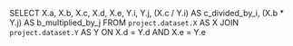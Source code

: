 SELECT
  X.a,
  X.b,
  X.c,
  X.d,
  X.e,
  Y.i,
  Y.j,
  (X.c / Y.i) AS c_divided_by_i,
  (X.b * Y.j) AS b_multiplied_by_j
FROM
  `project.dataset.X` AS X
JOIN
  `project.dataset.Y` AS Y
ON
  X.d = Y.d AND X.e = Y.e
